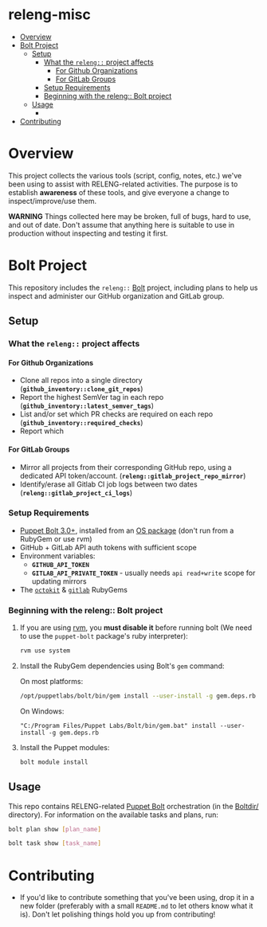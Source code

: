 # releng-misc

<!-- vim-markdown-toc GFM -->

* [Overview](#overview)
* [Bolt Project](#bolt-project)
  * [Setup](#setup)
    * [What the `releng::` project affects](#what-the-releng-project-affects)
      * [For Github Organizations](#for-github-organizations)
      * [For GitLab Groups](#for-gitlab-groups)
    * [Setup Requirements](#setup-requirements)
    * [Beginning with the releng:: Bolt project](#beginning-with-the-releng-bolt-project)
  * [Usage](#usage)
    * [](#)
* [Contributing](#contributing)

<!-- vim-markdown-toc -->

# Overview

This project collects the various tools (script, config, notes, etc.) we've
been using to assist with RELENG-related activities. The purpose is to
establish **awareness** of these tools, and give everyone a change to
inspect/improve/use them.

**WARNING** Things collected here may be broken, full of bugs, hard to use, and
out of date.  Don't assume that anything here is suitable to use in
production without inspecting and testing it first.


# Bolt Project

This repository includes the `releng::` [Bolt] project, including plans to
help us inspect and administer our GitHub organization and GitLab group.

## Setup

### What the `releng::` project affects


#### For Github Organizations

* Clone all repos into a single directory (**`github_inventory::clone_git_repos`**)
* Report the highest SemVer tag in each repo (**`github_inventory::latest_semver_tags`**)
* List and/or set which PR checks are required on each repo
  (**`github_inventory::required_checks`**)
* Report which 


#### For GitLab Groups

* Mirror all projects from their corresponding GitHub repo,
  using a dedicated API token/account.
  (**`releng::gitlab_project_repo_mirror`**)
* Identify/erase all Gitlab CI job logs between two dates
  (**`releng::gitlab_project_ci_logs`**)


### Setup Requirements

* [Puppet Bolt 3.0+][bolt], installed from an [OS package][bolt-install]
  (don't run from a RubyGem or use rvm)
*  GitHub + GitLab API auth tokens with sufficient scope
* Environment variables:
  * **`GITHUB_API_TOKEN`**
  * **`GITLAB_API_PRIVATE_TOKEN`** - usually needs `api read+write` scope for updating mirrors
* The [`octokit`][octokit-rb] & [`gitlab`][gitlab-rb] RubyGems

### Beginning with the releng:: Bolt project

1. If you are using [rvm], you **must disable it** before running bolt (We need
   to use the `puppet-bolt` package's ruby interpreter):

   ```sh
   rvm use system
   ```

2. Install the RubyGem dependencies using Bolt's `gem` command:

   On most platforms:

   ```sh
   /opt/puppetlabs/bolt/bin/gem install --user-install -g gem.deps.rb
   ```

   On Windows:

   ```pwsh
   "C:/Program Files/Puppet Labs/Bolt/bin/gem.bat" install --user-install -g gem.deps.rb
   ```

3. Install the Puppet modules:

   ```sh
   bolt module install
   ```

## Usage

This repo contains RELENG-related [Puppet Bolt] orchestration (in the
[Boltdir/](Boltdir/) directory). For information on the available tasks and
plans, run:

```sh
bolt plan show [plan_name]

bolt task show [task_name]

```

### 

# Contributing

* If you'd like to contribute something that you've been using, drop it in a
  new folder (preferably with a small `README.md` to let others know what it
  is). Don't let polishing things hold you up from contributing!

[bolt]: https://puppet.com/docs/bolt/latest/bolt.html
[gitlab-rb]: https://rubygems.org/gems/gitlab
[bolt-install]: https://puppet.com/docs/bolt/latest/bolt_installing.html
[inventory file]: https://puppet.com/docs/bolt/latest/inventory_file_v2.html
[inventory reference plugin]: https://puppet.com/docs/bolt/latest/using_plugins.html#reference-plugins
[`local` transport]: https://puppet.com/docs/bolt/latest/bolt_transports_reference.html#local
[octokit-rb]: https://github.com/octokit/octokit.rb
[Puppet Bolt]: https://puppet.com/docs/bolt/latest/bolt.html
[rvm]: https://rvm.io
